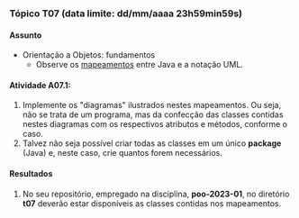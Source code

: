 ### Tópico T07 (data limite: **dd/mm/aaaa 23h59min59s**)

#### Assunto

- Orientação a Objetos: fundamentos
  - Observe os [mapeamentos](./java-uml.md) entre Java e a notação UML.

#### Atividade A07.1:

1. Implemente os "diagramas" ilustrados nestes mapeamentos. Ou seja, não se trata de um programa, mas da confecção das classes contidas nestes diagramas com os respectivos atributos e métodos, conforme o caso. 
2. Talvez não seja possível criar todas as classes em um único **package** (Java) e, neste caso, crie quantos forem necessários.

#### Resultados

1. No seu repositório, empregado na disciplina, **poo-2023-01**, no diretório **t07** deverão estar disponíveis as classes contidas nos mapeamentos.
